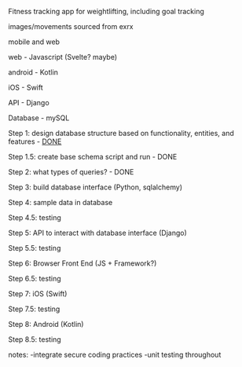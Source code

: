 Fitness tracking app for weightlifting, including goal tracking

images/movements sourced from exrx

mobile and web

web - Javascript (Svelte? maybe)

android - Kotlin

iOS - Swift

API - Django

Database - mySQL

Step 1: design database structure based on functionality, entities, and features - [DONE](https://lucid.app/lucidchart/c0aad5fa-5bb7-4591-a7f3-d3564a27d0d6/edit?viewport_loc=-1636%2C-986%2C1867%2C1168%2C0_0&invitationId=inv_4a4db137-d1b7-4c66-b20b-95551b0d117f)

Step 1.5: create base schema script and run - DONE

Step 2: what types of queries? - DONE

Step 3: build database interface (Python, sqlalchemy)

Step 4: sample data in database

Step 4.5: testing

Step 5: API to interact with database interface (Django)

Step 5.5: testing

Step 6: Browser Front End (JS + Framework?)

Step 6.5: testing

Step 7: iOS (Swift)

Step 7.5: testing

Step 8: Android (Kotlin)

Step 8.5: testing

notes:
-integrate secure coding practices
-unit testing throughout
